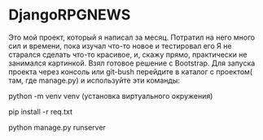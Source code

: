 # DjangoRPGNEWS

Это мой проект, который я написал за месяц. Потратил на него много сил и времени, пока изучал что-то новое и тестировал его
Я не старался сделать что-то красивое, и, скажу прямо, практически не занимался картинкой. Взял готовое решение с Bootstrap.
Для запуска проекта через консоль или git-bush перейдите в каталог с проектом( там, где manage.py) и используйте эти команды:

python -m venv venv (установка виртуального окружения)

pip install -r req.txt

python manage.py runserver
